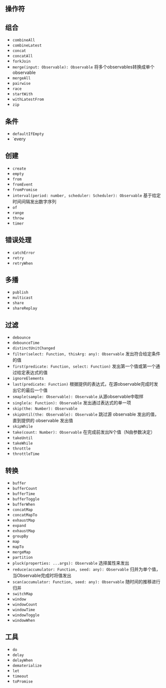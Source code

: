## 操作符

## 组合
- `combineAll`
- `combineLatest`
- `concat`
- `concatAll`
- `forkJoin`
- `merge(input: Observable): Observable` 将多个observables转换成单个observable
- `mergeAll`
- `pairwise`
- `race`
- `startWith`
- `withLatestFrom`
- `zip`
## 条件
- `defaultIfEmpty`
- `every
## 创建
- `create`
- `empty`
- `from`
- `fromEvent`
- `fromPromise`
- `interval(period: number, scheduler: Scheduler): Observable` 基于给定时间间隔发出数字序列
- `of`
- `range`
- `throw`
- `timer`
## 错误处理
- `catchError`
- `retry`
- `retryWhen`
## 多播
- `publish`
- `multicast`
- `share`
- `shareReplay`
## 过滤
- `debounce`
- `debounceTime`
- `distinctUnitChanged`
- `filter(select: Function, thisArg: any): Observable` 发出符合给定条件的值
- `first(predicate: Function, select: Function)` 发出第一个值或第一个通过给定表达式的值
- `ignoreElements`
- `last(predicate: Function)` 根据提供的表达式，在源observable完成时发出它的最后一个值
- `smaple(sample: Observable): Observable` 从源observable中取样
- `single(a: Function): Observable` 发出通过表达式的单一项
- `skip(the: Number): Observable`
- `skipUntil(the: Observable): Observable` 跳过源 observable 发出的值，直到提供的 observable 发出值
- `skipWhile`
- `take(count: Number): Observable` 在完成前发出N个值（N由参数决定）
- `takeUntil`
- `takeWhile`
- `throttle`
- `throttleTime`
## 转换
- `buffer`
- `bufferCount`
- `bufferTime`
- `bufferToggle`
- `bufferWhen`
- `concatMap`
- `concatMapTo`
- `exhaustMap`
- `expand`
- `exhaustMap`
- `groupBy`
- `map`
- `mapTo`
- `mergeMap`
- `partition`
- `pluck(properties: ...args): Observable` 选择属性来发出
- `reduce(accumulator: Function, seed: any): Observable` 归并为单个值，当Observable完成时将值发出
- `scan(accumulator: Function, seed: any): Observable` 随时间的推移进行归并
- `switchMap`
- `window`
- `windowCount`
- `windowTime`
- `windowToggle`
- `windowWhen`
## 工具
- `do`
- `delay`
- `delayWhen`
- `dematerialize`
- `let`
- `timeout`
- `toPromise`
